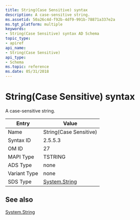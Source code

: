 ```yaml
---
title: String(Case Sensitive) syntax
description: A case-sensitive string.
ms.assetid: 50a26c4d-f92b-4df9-991b-78871a337e2a
ms.tgt_platform: multiple
keywords:
- String(Case Sensitive) syntax AD Schema
topic_type:
- apiref
api_name:
- String(Case Sensitive)
api_type:
- Schema
ms.topic: reference
ms.date: 05/31/2018
---
```


# String(Case Sensitive) syntax

A case-sensitive string.



| Entry | Value |
|--------------|------------------------------------------------------------------------|
| Name         | String(Case Sensitive)                                                 |
| Syntax ID    | 2.5.5.3                                                                |
| OM ID        | 27                                                                     |
| MAPI Type    | TSTRING                                                                |
| ADS Type     | none                                                                   |
| Variant Type | none                                                                   |
| SDS Type     | [System.String](/dotnet/api/system.string) |



## See also

<dl> <dt>

[System.String](/dotnet/api/system.string)
</dt> </dl>

 

 
